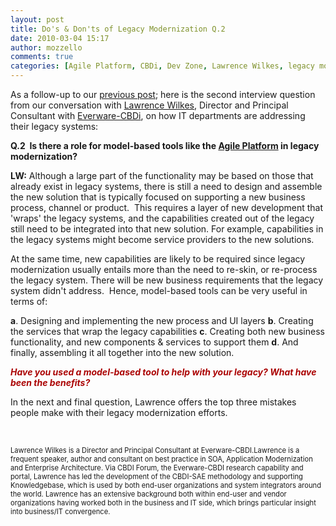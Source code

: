 ```yaml
---
layout: post
title: Do's & Don'ts of Legacy Modernization Q.2
date: 2010-03-04 15:17
author: mozzello
comments: true
categories: [Agile Platform, CBDi, Dev Zone, Lawrence Wilkes, legacy modernization, model-based, outsystems]
---
```

As a follow-up to our <a href="https://www.outsystems.com/blog/aboutagility/2010/03/dos-donts-of-legacy-modernization.html">previous post</a>; here is the second interview question from our conversation with <a href="http://lwsoa.blogspot.com/">Lawrence Wilkes</a>, Director and Principal Consultant
with <a href="http://www.everware-cbdi.com/">Everware-CBDi</a>, on how IT departments are addressing their legacy systems:

<b>Q.2  Is there a role for model-based tools like the <a href="http://www.outsystems.com/agile-platform">Agile Platform</a> in legacy modernization?<!--more--> </b>

<b>LW:</b> Although a large part of the functionality may be based on those that already exist in legacy systems, there is still a need to design and assemble the new solution that is typically focused on supporting a new business process, channel or product.  This requires a layer of new development that 'wraps' the legacy systems, and the capabilities created out of the legacy still need to be integrated into that new solution. For example, capabilities in the legacy systems might become service providers to the new solutions.

At the same time, new capabilities are likely to be required since legacy modernization usually entails more than the need to re-skin, or re-process the legacy system. There will be new business requirements that the legacy system didn't address.  Hence, model-based tools can be very useful in terms of:

<strong>a</strong>. Designing and implementing the new process and UI layers
<strong>b</strong>. Creating the services that wrap the legacy capabilities
<strong>c</strong>. Creating both new business functionality, and new components &amp; services to support them
<strong>d</strong>. And finally, assembling it all together into the new solution.

<b><i style="color: #ab0404;">Have you used a model-based tool to help with your legacy? What have been the benefits?</i> </b>

In the next and final question, Lawrence offers the top three mistakes people make with their legacy modernization efforts.

&nbsp;

<span style="font-size: 0.8em;">Lawrence Wilkes is a Director and Principal Consultant at Everware-CBDI.Lawrence is a frequent speaker, author and consultant on best practice in SOA, Application Modernization and Enterprise Architecture. Via CBDI Forum, the Everware-CBDI research capability and portal, Lawrence has led the development of the CBDI-SAE methodology and supporting Knowledgebase, which is used by both end-user organizations and system integrators around the world. Lawrence has an extensive background both within end-user and vendor organizations having worked both in the business and IT side, which brings particular insight into business/IT convergence.
</span>
